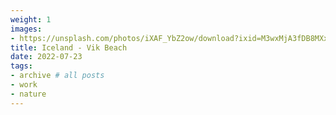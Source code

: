```yaml
---
weight: 1
images:
- https://unsplash.com/photos/iXAF_YbZ2ow/download?ixid=M3wxMjA3fDB8MXxhbGx8MjV8fHx8fHwyfHwxNzAwMTIxNjcwfA&force=true
title: Iceland - Vik Beach 
date: 2022-07-23
tags:
- archive # all posts
- work
- nature
---
```


